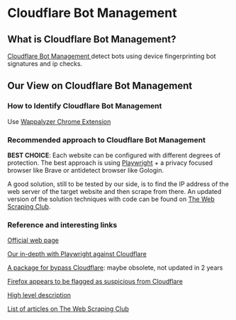 # Cloudflare Bot Management

## What is Cloudflare Bot Management?
[Cloudflare Bot Management ](https://www.cloudflare.com/products/bot-management/ "Cloudflare") detect bots using device fingerprinting bot signatures and ip checks.

## Our View on Cloudflare Bot Management

### How to Identify Cloudflare Bot Management
Use [Wappalyzer Chrome Extension](https://github.com/reanalytics-databoutique/webscraping-open-doc/blob/0386528f99a1209a538f6d042e859cd9933011c8/Pages/Tools/Wappalyzer.md)

### Recommended approach to Cloudflare Bot Management
**BEST CHOICE**: Each website can be configured with different degrees of protection. The best approach is using  [Playwright](https://github.com/reanalytics-databoutique/webscraping-open-doc/blob/main/Pages/Tools/Playwright.md) + a privacy focused browser like Brave or antidetect browser like Gologin.

A good solution, still to be tested by our side, is to find the IP address of the web server of the target website and then scrape from there. An updated version of the solution techniques with code can be found on [The Web Scraping Club](https://substack.thewebscraping.club "The Web Scraping Club").

### Reference and interesting links
[Official web page](https://www.cloudflare.com/en-gb/products/bot-management/)

[Our in-depth with Playwright against Cloudflare](https://reanalytics.freshdesk.com/discussions/topics/28000008894)

[A package for bypass Cloudflare](https://github.com/Anorov/cloudflare-scrape): maybe obsolete, not updated in 2 years

[Firefox appears to be flagged as suspicious from Cloudflare](https://brianlovin.com/hn/31459258)

[High level description](https://www.zenrows.com/blog/bypass-cloudflare#what-is-cloudflare-bot-management)

[List of articles on The Web Scraping Club](https://substack.thewebscraping.club/t/cloudflare)
